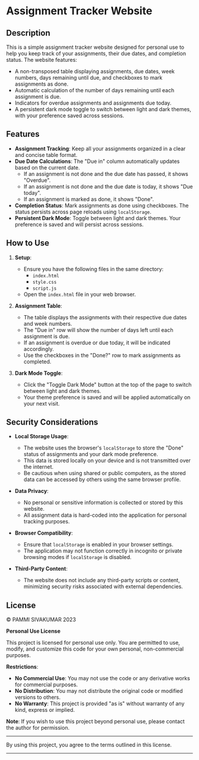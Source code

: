 # Assignment Tracker Website

## Description

This is a simple assignment tracker website designed for personal use to help you keep track of your assignments, their due dates, and completion status. The website features:

- A non-transposed table displaying assignments, due dates, week numbers, days remaining until due, and checkboxes to mark assignments as done.
- Automatic calculation of the number of days remaining until each assignment is due.
- Indicators for overdue assignments and assignments due today.
- A persistent dark mode toggle to switch between light and dark themes, with your preference saved across sessions.

## Features

- **Assignment Tracking**: Keep all your assignments organized in a clear and concise table format.
- **Due Date Calculations**: The "Due in" column automatically updates based on the current date.
  - If an assignment is not done and the due date has passed, it shows "Overdue".
  - If an assignment is not done and the due date is today, it shows "Due today".
  - If an assignment is marked as done, it shows "Done".
- **Completion Status**: Mark assignments as done using checkboxes. The status persists across page reloads using `localStorage`.
- **Persistent Dark Mode**: Toggle between light and dark themes. Your preference is saved and will persist across sessions.

## How to Use

1. **Setup**:
   - Ensure you have the following files in the same directory:
     - `index.html`
     - `style.css`
     - `script.js`
   - Open the `index.html` file in your web browser.

2. **Assignment Table**:
   - The table displays the assignments with their respective due dates and week numbers.
   - The "Due in" row will show the number of days left until each assignment is due.
   - If an assignment is overdue or due today, it will be indicated accordingly.
   - Use the checkboxes in the "Done?" row to mark assignments as completed.

3. **Dark Mode Toggle**:
   - Click the "Toggle Dark Mode" button at the top of the page to switch between light and dark themes.
   - Your theme preference is saved and will be applied automatically on your next visit.

## Security Considerations

- **Local Storage Usage**:
  - The website uses the browser's `localStorage` to store the "Done" status of assignments and your dark mode preference.
  - This data is stored locally on your device and is not transmitted over the internet.
  - Be cautious when using shared or public computers, as the stored data can be accessed by others using the same browser profile.

- **Data Privacy**:
  - No personal or sensitive information is collected or stored by this website.
  - All assignment data is hard-coded into the application for personal tracking purposes.

- **Browser Compatibility**:
  - Ensure that `localStorage` is enabled in your browser settings.
  - The application may not function correctly in incognito or private browsing modes if `localStorage` is disabled.

- **Third-Party Content**:
  - The website does not include any third-party scripts or content, minimizing security risks associated with external dependencies.

## License

© PAMMI SIVAKUMAR 2023

**Personal Use License**

This project is licensed for personal use only. You are permitted to use, modify, and customize this code for your own personal, non-commercial purposes.

**Restrictions**:

- **No Commercial Use**: You may not use the code or any derivative works for commercial purposes.
- **No Distribution**: You may not distribute the original code or modified versions to others.
- **No Warranty**: This project is provided "as is" without warranty of any kind, express or implied.

**Note**: If you wish to use this project beyond personal use, please contact the author for permission.

---

By using this project, you agree to the terms outlined in this license.

---
